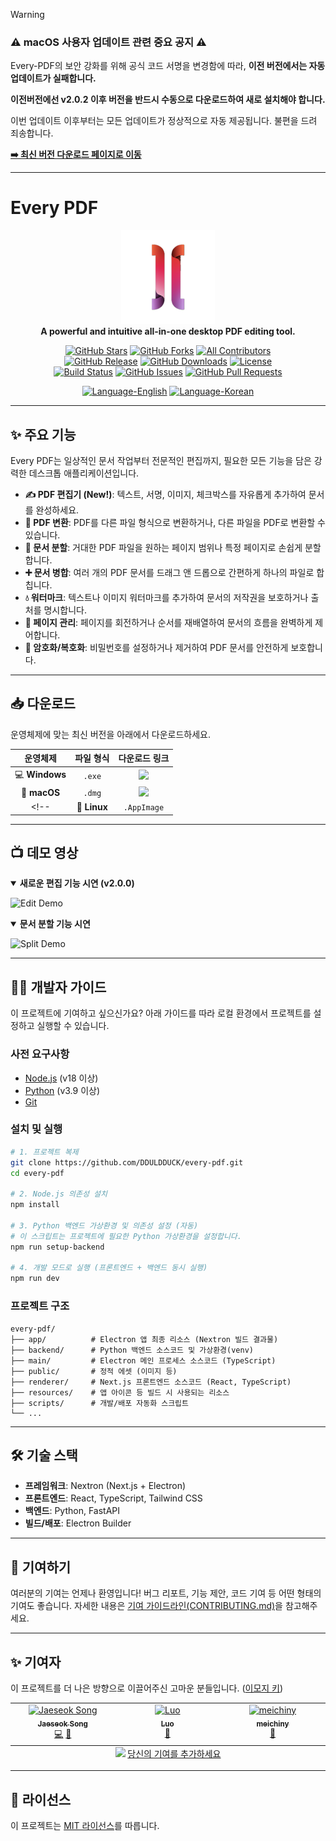 > [!WARNING]
> ### ⚠️ macOS 사용자 업데이트 관련 중요 공지 ⚠️
>
> Every-PDF의 보안 강화를 위해 공식 코드 서명을 변경함에 따라, **이전 버전에서는 자동 업데이트가 실패합니다.**
>
> **이전버전에선 v2.0.2 이후 버전을 반드시 수동으로 다운로드하여 새로 설치해야 합니다.**
>
> 이번 업데이트 이후부터는 모든 업데이트가 정상적으로 자동 제공됩니다. 불편을 드려 죄송합니다.
>
> **[➡️ 최신 버전 다운로드 페이지로 이동](https://github.com/DDULDDUCK/every-pdf/releases/latest)**

---

# Every PDF
<p align="center">
  <!-- 프로젝트 로고를 여기에 추가할 수 있습니다. -->
  <img src="resources/logo.png" alt="Every PDF Logo" width="150">
  <br>
  <strong>A powerful and intuitive all-in-one desktop PDF editing tool.</strong>
</p>

<p align="center">
  <!-- 소셜 및 커뮤니티 배지 -->
  <a href="https://github.com/DDULDDUCK/every-pdf/stargazers"><img alt="GitHub Stars" src="https://img.shields.io/github/stars/DDULDDUCK/every-pdf?style=for-the-badge&logo=github&color=gold"></a>
  <a href="https://github.com/DDULDDUCK/every-pdf/network/members"><img alt="GitHub Forks" src="https://img.shields.io/github/forks/DDULDDUCK/every-pdf?style=for-the-badge&logo=github&color=blueviolet"></a>
  <a href="https://github.com/DDULDDUCK/every-pdf/graphs/contributors"><img alt="All Contributors" src="https://img.shields.io/github/all-contributors/DDULDDUCK/every-pdf?style=for-the-badge&color=orange"></a>
  <br>
  <!-- 상태 및 릴리즈 배지 -->
  <a href="https://github.com/DDULDDUCK/every-pdf/releases"><img alt="GitHub Release" src="https://img.shields.io/github/v/release/DDULDDUCK/every-pdf?style=for-the-badge&color=brightgreen"></a>
  <a href="https://github.com/DDULDDUCK/every-pdf/releases"><img alt="GitHub Downloads" src="https://img.shields.io/github/downloads/DDULDDUCK/every-pdf/total?style=for-the-badge&logo=github&color=success"></a>
  <a href="LICENSE"><img alt="License" src="https://img.shields.io/github/license/DDULDDUCK/every-pdf?style=for-the-badge&color=informational"></a>
  <br>
  <!-- 개발 활동 배지 -->
  <a href="https://github.com/DDULDDUCK/every-pdf/actions/workflows/release.yml"><img alt="Build Status" src="https://img.shields.io/github/actions/workflow/status/DDULDDUCK/every-pdf/release.yml?branch=main&style=for-the-badge&logo=githubactions"></a>
  <a href="https://github.com/DDULDDUCK/every-pdf/issues"><img alt="GitHub Issues" src="https://img.shields.io/github/issues/DDULDDUCK/every-pdf?style=for-the-badge&logo=github&color=red"></a>
  <a href="https://github.com/DDULDDUCK/every-pdf/pulls"><img alt="GitHub Pull Requests" src="https://img.shields.io/github/issues-pr/DDULDDUCK/every-pdf?style=for-the-badge&logo=github&color=yellow"></a>
</p>

<p align="center">
  <a href="./README.md"><img alt="Language-English" src="https://img.shields.io/badge/Language-English-blue?style=for-the-badge"></a>
  <a href="./README.ko.md"><img alt="Language-Korean" src="https://img.shields.io/badge/언어-한국어-blue?style=for-the-badge"></a>
</p>

---

## ✨ 주요 기능

Every PDF는 일상적인 문서 작업부터 전문적인 편집까지, 필요한 모든 기능을 담은 강력한 데스크톱 애플리케이션입니다.

*   **✍️ PDF 편집기 (New!)**: 텍스트, 서명, 이미지, 체크박스를 자유롭게 추가하여 문서를 완성하세요.
*   **🔄 PDF 변환**: PDF를 다른 파일 형식으로 변환하거나, 다른 파일을 PDF로 변환할 수 있습니다.
*   **📄 문서 분할**: 거대한 PDF 파일을 원하는 페이지 범위나 특정 페이지로 손쉽게 분할합니다.
*   **➕ 문서 병합**: 여러 개의 PDF 문서를 드래그 앤 드롭으로 간편하게 하나의 파일로 합칩니다.
*   **💧 워터마크**: 텍스트나 이미지 워터마크를 추가하여 문서의 저작권을 보호하거나 출처를 명시합니다.
*   **🔄 페이지 관리**: 페이지를 회전하거나 순서를 재배열하여 문서의 흐름을 완벽하게 제어합니다.
*   **🔐 암호화/복호화**: 비밀번호를 설정하거나 제거하여 PDF 문서를 안전하게 보호합니다.

---

## 📥 다운로드

운영체제에 맞는 최신 버전을 아래에서 다운로드하세요.

| 운영체제 | 파일 형식 | 다운로드 링크 |
| :---: | :---: | :---: |
| 💻 **Windows** | `.exe` | <a href="https://github.com/DDULDDUCK/every-pdf/releases/latest"><img src="https://img.shields.io/badge/최신_릴리즈-다운로드-brightgreen?style=flat-square" /></a> |
| 🍏 **macOS** | `.dmg` | <a href="https://github.com/DDULDDUCK/every-pdf/releases/latest"><img src="https://img.shields.io/badge/최신_릴리즈-다운로드-brightgreen?style=flat-square" /></a> |
<!--| 🐧 **Linux** | `.AppImage` | <a href="https://github.com/DDULDDUCK/every-pdf/releases/latest"><img src="https://img.shields.io/badge/최신_릴리즈-다운로드-brightgreen?style=flat-square" /></a> |-->

---

## 📺 데모 영상

<details open>
<summary><strong>새로운 편집 기능 시연 (v2.0.0)</strong></summary>

![Edit Demo](https://github.com/user-attachments/assets/e3ec427a-5a43-4d23-840b-9fbc73e1a8cb)
</details>

<details open>
<summary><strong>문서 분할 기능 시연</strong></summary>

![Split Demo](https://github.com/user-attachments/assets/bcf83b87-b04a-436b-9e7f-f585f4c78faa)
</details>

---

## 👨‍💻 개발자 가이드

이 프로젝트에 기여하고 싶으신가요? 아래 가이드를 따라 로컬 환경에서 프로젝트를 설정하고 실행할 수 있습니다.

### 사전 요구사항

- [Node.js](https://nodejs.org/) (v18 이상)
- [Python](https://www.python.org/) (v3.9 이상)
- [Git](https://git-scm.com/)

### 설치 및 실행

```bash
# 1. 프로젝트 복제
git clone https://github.com/DDULDDUCK/every-pdf.git
cd every-pdf

# 2. Node.js 의존성 설치
npm install

# 3. Python 백엔드 가상환경 및 의존성 설정 (자동)
# 이 스크립트는 프로젝트에 필요한 Python 가상환경을 설정합니다.
npm run setup-backend

# 4. 개발 모드로 실행 (프론트엔드 + 백엔드 동시 실행)
npm run dev
```

### 프로젝트 구조
```
every-pdf/
├── app/          # Electron 앱 최종 리소스 (Nextron 빌드 결과물)
├── backend/      # Python 백엔드 소스코드 및 가상환경(venv)
├── main/         # Electron 메인 프로세스 소스코드 (TypeScript)
├── public/       # 정적 에셋 (이미지 등)
├── renderer/     # Next.js 프론트엔드 소스코드 (React, TypeScript)
├── resources/    # 앱 아이콘 등 빌드 시 사용되는 리소스
├── scripts/      # 개발/배포 자동화 스크립트
└── ...
```

---

## 🛠️ 기술 스택

-   **프레임워크**: Nextron (Next.js + Electron)
-   **프론트엔드**: React, TypeScript, Tailwind CSS
-   **백엔드**: Python, FastAPI
-   **빌드/배포**: Electron Builder

---

## 🤝 기여하기

여러분의 기여는 언제나 환영입니다! 버그 리포트, 기능 제안, 코드 기여 등 어떤 형태의 기여도 좋습니다. 자세한 내용은 [기여 가이드라인(CONTRIBUTING.md)](CONTRIBUTING.md)을 참고해주세요.

---

## ✨ 기여자

이 프로젝트를 더 나은 방향으로 이끌어주신 고마운 분들입니다. ([이모지 키](https://allcontributors.org/docs/en/emoji-key))

<!-- ALL-CONTRIBUTORS-LIST:START - Do not remove or modify this section -->
<!-- prettier-ignore-start -->
<!-- markdownlint-disable -->
<table>
  <tbody>
    <tr>
      <td align="center" valign="top" width="14.28%"><a href="https://github.com/DDULDDUCK"><img src="https://avatars.githubusercontent.com/u/126528992?v=4?s=100" width="100px;" alt="Jaeseok Song"/><br /><sub><b>Jaeseok Song</b></sub></a><br /><a href="https://github.com/DDULDDUCK/every-pdf/commits?author=DDULDDUCK" title="코드">💻</a> <a href="#maintenance-DDULDDUCK" title="유지보수">🚧</a></td>
      <td align="center" valign="top" width="14.28%"><a href="https://github.com/Luo-YaFei"><img src="https://avatars.githubusercontent.com/u/37431486?v=4?s=100" width="100px;" alt="Luo"/><br /><sub><b>Luo</b></sub></a><br /><a href="https://github.com/DDULDDUCK/every-pdf/issues?q=author%3ALuo-YaFei" title="버그 리포트">🐛</a></td>
      <td align="center" valign="top" width="14.28%"><a href="https://github.com/meichiny"><img src="https://avatars.githubusercontent.com/u/122329360?v=4?s=100" width="100px;" alt="meichiny"/><br /><sub><b>meichiny</b></sub></a><br /><a href="#ideas-meichiny" title="Ideas, Planning, & Feedback">🤔</a></td>
    </tr>
  </tbody>
  <tfoot>
    <tr>
      <td align="center" size="13px" colspan="7">
        <img src="https://raw.githubusercontent.com/all-contributors/all-contributors-cli/1b8533af435da9854653492b1327a23a4dbd0a10/assets/logo-small.svg">
          <a href="https://all-contributors.js.org/docs/en/bot/usage">당신의 기여를 추가하세요</a>
        </img>
      </td>
    </tr>
  </tfoot>
</table>

<!-- markdownlint-restore -->
<!-- prettier-ignore-end -->

<!-- ALL-CONTRIBUTORS-LIST:END -->

---

## 📜 라이선스

이 프로젝트는 [MIT 라이선스](LICENSE)를 따릅니다.
